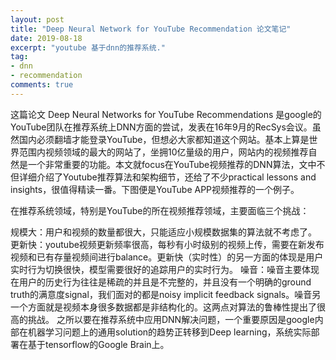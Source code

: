 ```yaml
---
layout: post
title: "Deep Neural Network for YouTube Recommendation 论文笔记"
date: 2019-08-18
excerpt: "youtube 基于dnn的推荐系统."
tag: 
- dnn
- recommendation
comments: true
---
```


这篇论文 Deep Neural Networks for YouTube Recommendations 是google的YouTube团队在推荐系统上DNN方面的尝试，发表在16年9月的RecSys会议。虽然国内必须翻墙才能登录YouTube，但想必大家都知道这个网站。基本上算是世界范围内视频领域的最大的网站了，坐拥10亿量级的用户，网站内的视频推荐自然是一个非常重要的功能。本文就focus在YouTube视频推荐的DNN算法，文中不但详细介绍了Youtube推荐算法和架构细节，还给了不少practical lessons and insights，很值得精读一番。下图便是YouTube APP视频推荐的一个例子。

在推荐系统领域，特别是YouTube的所在视频推荐领域，主要面临三个挑战：

规模大：用户和视频的数量都很大，只能适应小规模数据集的算法就不考虑了。
更新快：youtube视频更新频率很高，每秒有小时级别的视频上传，需要在新发布视频和已有存量视频间进行balance。更新快（实时性）的另一方面的体现是用户实时行为切换很快，模型需要很好的追踪用户的实时行为。
噪音：噪音主要体现在用户的历史行为往往是稀疏的并且是不完整的，并且没有一个明确的ground truth的满意度signal，我们面对的都是noisy implicit feedback signals。噪音另一个方面就是视频本身很多数据都是非结构化的。这两点对算法的鲁棒性提出了很高的挑战。
之所以要在推荐系统中应用DNN解决问题，一个重要原因是google内部在机器学习问题上的通用solution的趋势正转移到Deep learning，系统实际部署在基于tensorflow的Google
Brain上。
